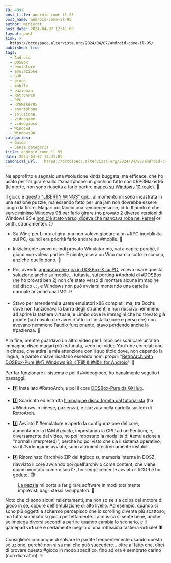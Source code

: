 ```yaml
---
ID: 4091
post_title: android come il 95
post_name: android-come-il-95
author: minioctt
post_date: 2024-04-07 12:41:09
layout: post
link: >
  https://octospacc.altervista.org/2024/04/07/android-come-il-95/
published: true
tags:
  - Android
  - DOSBox
  - emulatore
  - emulazione
  - GDR
  - gioco
  - mobile
  - pazienza
  - RetroArch
  - RPG
  - RPGMaker95
  - smartphone
  - soluzione
  - videogame
  - videogioco
  - Windows
  - Windows98
categories:
  - Guide
  - Senza categoria
title: android come il 95
date: 2024-04-07 12:41:09
canonical_url:   https://octospacc.altervista.org/2024/04/07/android-come-il-95/
---
```

<!-- wp:paragraph -->
<p>Ne approfitto e segnalo una #soluzione kinda buggata, ma efficace, che ho usato per far girare sullo #smartphone un giochino fatto con #RPGMaker95 (la morte, non sono riuscita a farlo partire <a href="https://t.me/yomushrine/1843?comment=2446">manco su Windows 10 reale</a>). 🤯</p>
<!-- /wp:paragraph -->

<!-- wp:paragraph -->
<p>Il gioco è <a href="https://yomuu.itch.io/liberty-wings-rm95-game-jam">questo "LIBERTY WINGS" qui</a>... al momento mi sono incastrata in una sezione puzzle, ma essendo fatto per una jam non dovrebbe essere lungo da finire. Magari poi faccio una semirecensione, idrk. Il punto è che serve minimo Windows 98 per farlo girare (ho provato 2 diverse versioni di Windows 95 e <a href="https://t.me/yomushrine/1843?comment=2460">non c'è stato verso, diceva che mancava roba nel kernel</a> or smth, stranamente). 😶</p>
<!-- /wp:paragraph -->

<!-- wp:list -->
<ul><!-- wp:list-item -->
<li>Su Wine per Linux ci gira, ma non volevo giocare a un #RPG ingoblinita sul PC, quindi era priorità farlo andare su #mobile. 🤖</li>
<!-- /wp:list-item --></ul>
<!-- /wp:list -->

<!-- wp:list -->
<ul><!-- wp:list-item -->
<li>Inizialmente avevo quindi provato Winulator ma, vai a capire perché, il gioco non voleva partire. E niente, userà un Vino marcio sotto la scocca, anziché quello bono. 🍷</li>
<!-- /wp:list-item --></ul>
<!-- /wp:list -->

<!-- wp:list -->
<ul><!-- wp:list-item -->
<li>Poi, avendo <a href="https://t.me/yomushrine/1843?comment=2462">appurato che gira in DOSBox-X su PC</a>, volevo usare questa soluzione anche su mobile... tuttavia, sui porting #Android di #DOSBox (ne ho provati ben 2) non c'è stato verso di montare alcuna immagine del disco <code>C:</code>, e Windows non può avviarsi montando una cartella normale anziché una IMG. ⛓️</li>
<!-- /wp:list-item --></ul>
<!-- /wp:list -->

<!-- wp:list -->
<ul><!-- wp:list-item -->
<li>Stavo per arrendermi a usare emulatori x86 completi, ma, tra Bochs dove non funzionava la barra degli strumenti e non riuscivo nemmeno ad aprire la tastiera virtuale, e Limbo dove le immagini che ho trovato già pronte (col cavolo che avrei rifatto io l'installazione e perso ore) non avevano nemmeno l'audio funzionante, stavo perdendo anche la #pazienza. 🧻</li>
<!-- /wp:list-item --></ul>
<!-- /wp:list -->

<!-- wp:paragraph -->
<p>Alla fine, mentre guardavo un altro video per Limbo per scaricare un'altra immagine disco magari più fortunata, vedo nei video YouTube correlati uno in cinese, che attira la mia attenzione con il suo titolo dove, non capendo la lingua, le parole chiave risaltano essendo nomi propri: "<a href="https://www.youtube.com/watch?v=XORrHXuzaU0">RetroArch with DOSBox-Pure 執行 Windows 98《下載 &amp; 教學》for Android</a>". 🧐</p>
<!-- /wp:paragraph -->

<!-- wp:paragraph -->
<p>Per far funzionare il sistema e poi il #videogioco, ho banalmente seguito i passaggi:</p>
<!-- /wp:paragraph -->

<!-- wp:list -->
<ul><!-- wp:list-item -->
<li>1️⃣ Installato #RetroArch, e poi il core <a href="https://github.com/schellingb/dosbox-pure/releases">DOSBox-Pure da GitHub</a>.</li>
<!-- /wp:list-item --></ul>
<!-- /wp:list -->

<!-- wp:list -->
<ul><!-- wp:list-item -->
<li>2️⃣ Scaricata ed estratta <a href="https://drive.google.com/file/d/1zn4DStY3sJl7MnwgWbspCcQ48djzGFX7/view">l'immagine disco fornita dal tutorialista</a> (ha #Windows in cinese, pazienza), e piazzata nella cartella system di RetroArch.</li>
<!-- /wp:list-item --></ul>
<!-- /wp:list -->

<!-- wp:list -->
<ul><!-- wp:list-item -->
<li>3️⃣ Avviato l' #emulatore e aperto la configurazione del core, aumentando la RAM <em>il giusto</em>, impostando la CPU ad un Pentium, e, diversamente dal video, ho poi impostato la modalità di #emulazione a "normal (interpreted)", perché ho poi visto che sia il sistema operativo, sia il #videogame avviato, sono altrimenti estremamente instabili.</li>
<!-- /wp:list-item --></ul>
<!-- /wp:list -->

<!-- wp:list -->
<ul><!-- wp:list-item -->
<li>4️⃣ Rinominato l'archivio ZIP del #gioco su memoria interna in DOSZ, riavviato il core avviando poi quell'archivio come content, che viene quindi montato come disco <code>D:</code>, ho semplicemente avviato il #GDR e ho goduto. 😇</li>
<!-- /wp:list-item --></ul>
<!-- /wp:list -->

<!-- wp:paragraph -->
<p></p>
<!-- /wp:paragraph -->

<!-- wp:image {"id":4098,"sizeSlug":"large"} -->
<figure class="wp-block-image size-large"><img src="{{site.cdnurl}}/assets/uploads/2024/04/screenshot_2024-04-07-12-20-55-849_us8382840245306255511-960x1404.jpg" alt="" class="wp-image-4098"/><figcaption class="wp-element-caption"><a href="https://t.me/yomushrine/1568?comment=2478">La pazzia</a> mi porta a far girare software in modi totalmente imprevisti dagli stessi sviluppatori. 🎃</figcaption></figure>
<!-- /wp:image -->

<!-- wp:paragraph -->
<p></p>
<!-- /wp:paragraph -->

<!-- wp:paragraph -->
<p>Noto che ci sono alcuni rallentamenti, ma non so se sia colpa del motore di gioco in sé, oppure dell'emulazione di alto livello. Ad esempio, quando ci sono più oggetti a schermo percepisco che lo scrolling diventa più scattoso, ma tutto sommato si gioca perfettamente. La musica si sente bene, anche se impiega diversi secondi a partire quando cambia lo scenario, e il gamepad virtuale è certamente meglio di una rottissima tastiera virtuale! 🕷️</p>
<!-- /wp:paragraph -->

<!-- wp:paragraph -->
<p>Consiglierei comunque di salvare le partite frequentemente usando questa soluzione, perché non si sa mai che può succedere... oltre al fatto che, direi di provare questo #gioco in modo specifico, fino ad ora è sembrato carino (non dico altro). ✨</p>
<!-- /wp:paragraph -->